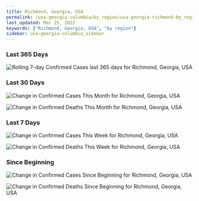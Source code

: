 ```yaml
---
title: Richmond, Georgia, USA
permalink: /usa-georgia-columbia/by_region/usa-georgia-richmond-by_region.html
last_updated: Mar 25, 2022
keywords: ["Richmond, Georgia, USA", "by region"]
sidebar: usa-georgia-columbia_sidebar
---
```


<h3>Last 365 Days</h3>

![Rolling 7-day Confirmed Cases last 365 days for Richmond, Georgia, USA](/covid_tracker/images/graphs/usa-georgia-richmond-weekly_totals_graph.png)

<h3>Last 30 Days</h3>

![Change in Confirmed Cases This Month for Richmond, Georgia, USA](/covid_tracker/images/graphs/usa-georgia-richmond-delta_confirmed-30_days_graph.png)

![Change in Confirmed Deaths This Month for Richmond, Georgia, USA](/covid_tracker/images/graphs/usa-georgia-richmond-delta_deaths-30_days_graph.png)

<h3>Last 7 Days</h3>

![Change in Confirmed Cases This Week for Richmond, Georgia, USA](/covid_tracker/images/graphs/usa-georgia-richmond-delta_confirmed-7_days_graph.png)

![Change in Confirmed Deaths This Week for Richmond, Georgia, USA](/covid_tracker/images/graphs/usa-georgia-richmond-delta_deaths-7_days_graph.png)

<h3>Since Beginning</h3>

![Change in Confirmed Cases Since Beginning for Richmond, Georgia, USA](/covid_tracker/images/graphs/usa-georgia-richmond-delta_confirmed-since_beginning_graph.png)

![Change in Confirmed Deaths Since Beginning for Richmond, Georgia, USA](/covid_tracker/images/graphs/usa-georgia-richmond-delta_deaths-since_beginning_graph.png)
